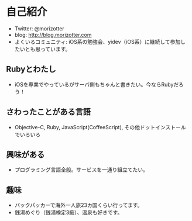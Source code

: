 # 自己紹介

- Twitter: @morizotter
- blog: http://blog.morizotter.com
- よくいるコミュニティ: iOS系の勉強会、yidev（iOS系）に継続して参加したいとも思っています。

## Rubyとわたし
- iOSを専業でやっているがサーバ側もちゃんと書きたい。今ならRubyだろう！

## さわったことがある言語
- Objective-C, Ruby, JavaScript(CoffeeScript), その他ドットインストールでいろいろ

## 興味がある
- プログラミング言語全般。サービスを一通り組立てたい。

## 趣味
- バックパッカーで海外一人旅23カ国くらい行ってます。
- 銭湯めぐり（銭湯検定3級）、温泉も好きです。